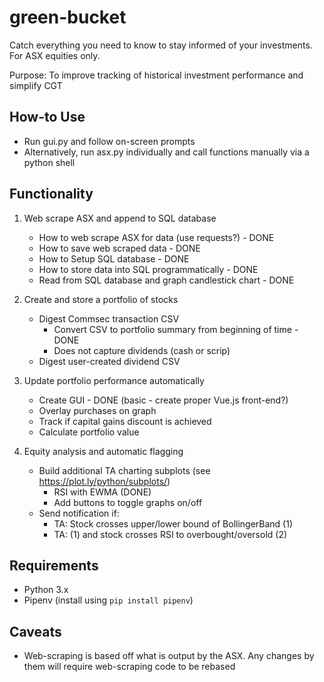 # green-bucket
Catch everything you need to know to stay informed of your investments.
For ASX equities only.

Purpose: To improve tracking of historical investment performance and simplify CGT

## How-to Use
- Run gui.py and follow on-screen prompts
- Alternatively, run asx.py individually and call functions manually via a python shell

## Functionality
1. Web scrape ASX and append to SQL database
    - How to web scrape ASX for data (use requests?) - DONE
    - How to save web scraped data - DONE
    - How to Setup SQL database - DONE
    - How to store data into SQL programmatically - DONE
    - Read from SQL database and graph candlestick chart - DONE

2. Create and store a portfolio of stocks
    - Digest Commsec transaction CSV
        - Convert CSV to portfolio summary from beginning of time - DONE
        - Does not capture dividends (cash or scrip)
    - Digest user-created dividend CSV

3. Update portfolio performance automatically
    - Create GUI - DONE (basic - create proper Vue.js front-end?)
    - Overlay purchases on graph
    - Track if capital gains discount is achieved
    - Calculate portfolio value

4. Equity analysis and automatic flagging
    - Build additional TA charting subplots (see https://plot.ly/python/subplots/)
        - RSI with EWMA (DONE)
        - Add buttons to toggle graphs on/off
    - Send notification if:
        - TA: Stock crosses upper/lower bound of BollingerBand (1)
        - TA: (1) and stock crosses RSI to overbought/oversold (2)

## Requirements
- Python 3.x
- Pipenv (install using `pip install pipenv`)

## Caveats
- Web-scraping is based off what is output by the ASX. Any changes by them will require web-scraping code to be rebased
